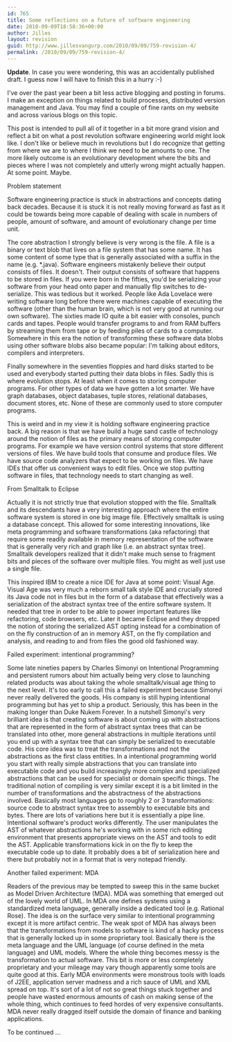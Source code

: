 ```yaml
---
id: 765
title: Some reflections on a future of software engineering
date: 2010-09-09T18:58:36+00:00
author: Jilles
layout: revision
guid: http://www.jillesvangurp.com/2010/09/09/759-revision-4/
permalink: /2010/09/09/759-revision-4/
---
```

<strong>Update</strong>. In case you were wondering, this was an accidentally published draft. I guess now I will have to finish this in a hurry :-)

I've over the past year been a bit less active blogging and posting in forums. I make an exception on things related to build processes, distributed version management and Java. You may find a couple of fine rants on my website and across various blogs on this topic.

This post is intended to pull all of it together in a bit more grand vision and reflect a bit on what a post revolution software engineering world might look like. I don't like or believe much in revolutions but I do recognize that getting from where we are to where I think we need to be amounts to one. The more likely outcome is an evolutionary development where the bits and pieces where I was not completely and utterly wrong might actually happen. At some point. Maybe.

Problem statement

Software engineering practice is stuck in abstractions and concepts dating back decades. Because it is stuck it is not really moving forward as fast as it could be towards being more capable of dealing with scale in numbers of people, amount of software, and amount of evolutionary change per time unit. 

The core abstraction I strongly believe is very wrong is the file. A file is a binary or text blob that lives on a file system that has some name. It has some content of some type that is generally associated with a  suffix in the name (e.g. *.java). Software engineers mistakenly believe their output consists of files. It doesn't. Their output consists of software that happens to be stored in files. If you were born in the fifties, you'd be serializing your software from your head onto paper and manually flip switches to de-serialize. This was tedious but it worked. People like Ada Lovelace were writing software long before there were machines capable of executing the software (other than the human brain, which is not very good at running our own software). The sixties made IO quite a bit easier with consoles, punch cards and tapes. People would transfer programs to and from RAM buffers by streaming them from tape or by feeding piles of cards to a computer. Somewhere in this era the notion of transforming these software data blobs using other software blobs also became popular: I'm talking about editors, compilers and interpreters.

Finally somewhere in the seventies floppies and hard disks started to be used and everybody started putting their data blobs in files. Sadly this is where evolution stops. At least when it comes to storing computer programs. For other types of data we have gotten a lot smarter. We have graph databases, object databases, tuple stores, relational databases, document stores, etc. None of these are commonly used to store computer programs.

This is weird and in my view it is holding software engineering practice back. A big reason is that we have build a huge sand castle of technology around the notion of files as the primary means of storing computer programs. For example we have version control systems that store different versions of files. We have build tools that consume and produce files. We have source code analyzers that expect to be working on files. We have IDEs that offer us convenient ways to edit files. Once we stop putting software in files, that technology needs to start changing as well. 

From Smalltalk to Eclipse

Actually it is not strictly true that evolution stopped with the file. Smalltalk and its descendants have a very interesting approach where the entire software system is stored in one big image file. Effectively smalltalk is using a database concept. This allowed for some interesting innovations, like meta programming and software transformations (aka refactoring) that require some readily available in memory representation of the software that is generally very rich and graph like (i.e. an abstract syntax tree). Smalltalk developers realized that it didn't make much sense to fragment bits and pieces of the software over multiple files. You might as well just use a single file. 

This inspired IBM to create a nice IDE for Java at some point: Visual Age. Visual Age was very much a reborn small talk style IDE and crucially stored its Java code not in files but in the form of a database that effectively was a serialization of the abstract syntax tree of the entire software system. It needed that tree in order to be able to power important features like refactoring, code browsers, etc. Later it became Eclipse and they dropped the notion of storing the serialized AST opting instead for a combination of on the fly construction of an in memory AST, on the fly compilation and analysis, and reading to and from files the good old fashioned way. 

Failed experiment: intentional programming?

Some late nineties papers by Charles Simonyi on Intentional Programming and persistent rumors about him actually being very close to launching related products was about taking the whole smalltalk/visual age thing to the next level. It's too early to call this a failed experiment because Simonyi never really delivered the goods. His company is still hyping intentional programming but has yet to ship a product. Seriously, this has been in the making longer than Duke Nukem Forever. In a nutshell Simonyi's very brilliant idea is that creating software is about coming up with abstractions that are represented in the form of abstract syntax trees that can be translated into other, more general abstractions in multiple iterations until you end up with a syntax tree that can simply be serialized to executable code. His core idea was to treat the transformations and not the abstractions as the first class entities. In a intentional programming world you start with really simple abstractions that you can translate into executable code and you build increasingly more complex and specialized abstractions that can be used for specialist or domain specific things. The traditional notion of compiling is very similar except it is a bit limited in the number of transformations and the abstractness of the abstractions involved. Basically most languages go to roughly 2 or 3 transformations: source code to abstract syntax tree to assembly to executable bits and bytes. There are lots of variations here but it is essentially a pipe line. Intentional software's product works differently. The user manipulates the AST of whatever abstractions he's working with in some rich editing environment that presents appropriate views on the AST and tools to edit the AST. Applicable transformations kick in on the fly to keep the executable code up to date. It probably does a bit of serialization here and there but probably not in a format that is very notepad friendly.

Another failed experiment: MDA

Readers of the previous may be tempted to sweep this in the same bucket as Model Driven Architecture (MDA). MDA was something that emerged out of the lovely world of UML. In MDA one defines systems using a standardized meta language, generally inside a dedicated tool (e.g. Rational Rose). The idea is on the surface very similar to intentional programming except it is more artifact centric. The weak spot of MDA has always been that the transformations from models to software is kind of a hacky process that is generally locked up in some proprietary tool. Basically there is the meta language and the UML language (of course defined in the meta language) and UML models. Where the whole thing becomes messy is the transformation to actual software. This bit is more or less completely proprietary and your mileage may vary though apparently some tools are quite good at this. Early MDA environments were monstrous tools with loads of J2EE, application server madness and a rich sauce of UML and XML spread on top. It's sort of a lot of not so great things stuck together and people have wasted enormous amounts of cash on making sense of the whole thing, which continues to feed hordes of very expensive consultants. MDA never really dragged itself outside the domain of finance and banking applications.

To be continued ...
